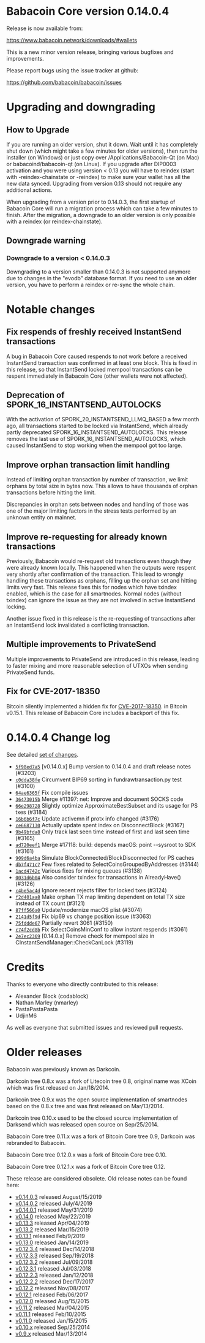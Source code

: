Babacoin Core version 0.14.0.4
==========================

Release is now available from:

  <https://www.babacoin.network/downloads/#wallets>

This is a new minor version release, bringing various bugfixes and improvements.

Please report bugs using the issue tracker at github:

  <https://github.com/babacoin/babacoin/issues>


Upgrading and downgrading
=========================

How to Upgrade
--------------

If you are running an older version, shut it down. Wait until it has completely
shut down (which might take a few minutes for older versions), then run the
installer (on Windows) or just copy over /Applications/Babacoin-Qt (on Mac) or
babacoind/babacoin-qt (on Linux). If you upgrade after DIP0003 activation and you were
using version < 0.13 you will have to reindex (start with -reindex-chainstate
or -reindex) to make sure your wallet has all the new data synced. Upgrading from
version 0.13 should not require any additional actions.

When upgrading from a version prior to 0.14.0.3, the
first startup of Babacoin Core will run a migration process which can take a few minutes
to finish. After the migration, a downgrade to an older version is only possible with
a reindex (or reindex-chainstate).

Downgrade warning
-----------------

### Downgrade to a version < 0.14.0.3

Downgrading to a version smaller than 0.14.0.3 is not supported anymore due to changes
in the "evodb" database format. If you need to use an older version, you have to perform
a reindex or re-sync the whole chain.

Notable changes
===============

Fix respends of freshly received InstantSend transactions
---------------------------------------------------------

A bug in Babacoin Core caused respends to not work before a received InstantSend transaction was confirmed in at least
one block. This is fixed in this release, so that InstantSend locked mempool transactions can be
respent immediately in Babacoin Core (other wallets were not affected).

Deprecation of SPORK_16_INSTANTSEND_AUTOLOCKS
---------------------------------------------

With the activation of SPORK_20_INSTANTSEND_LLMQ_BASED a few month ago, all transactions started to be locked via
InstantSend, which already partly deprecated SPORK_16_INSTANTSEND_AUTOLOCKS. This release removes the last use
of SPORK_16_INSTANTSEND_AUTOLOCKS, which caused InstantSend to stop working when the mempool got too large.

Improve orphan transaction limit handling
-----------------------------------------

Instead of limiting orphan transaction by number of transaction, we limit orphans by total size in bytes
now. This allows to have thousands of orphan transactions before hitting the limit.

Discrepancies in orphan sets between nodes and handling of those was one of the major limiting factors in
the stress tests performed by an unknown entity on mainnet.

Improve re-requesting for already known transactions
----------------------------------------------------

Previously, Babacoin would re-request old transactions even though they were already known locally. This
happened when the outputs were respent very shortly after confirmation of the transaction. This lead to
wrongly handling these transactions as orphans, filling up the orphan set and hitting limits very fast.
This release fixes this for nodes which have txindex enabled, which is the case for all smartnodes. Normal
nodes (without txindex) can ignore the issue as they are not involved in active InstantSend locking.

Another issue fixed in this release is the re-requesting of transactions after an InstantSend lock invalidated
a conflicting transaction.

Multiple improvements to PrivateSend
------------------------------------

Multiple improvements to PrivateSend are introduced in this release, leading to faster mixing and more
reasonable selection of UTXOs when sending PrivateSend funds.

Fix for CVE-2017-18350
----------------------

Bitcoin silently implemented a hidden fix for [CVE-2017-18350](https://lists.linuxfoundation.org/pipermail/bitcoin-dev/2019-November/017453.html).
in Bitcoin v0.15.1. This release of Babacoin Core includes a backport of this fix.


0.14.0.4 Change log
===================

See detailed [set of changes](https://github.com/babacoin/babacoin/compare/v0.14.0.3...babacoin:v0.14.0.4).

- [`5f98ed7a5`](https://github.com/babacoin/babacoin/commit/5f98ed7a5) [v0.14.0.x] Bump version to 0.14.0.4 and draft release notes (#3203)
- [`c0dda38fe`](https://github.com/babacoin/babacoin/commit/c0dda38fe) Circumvent BIP69 sorting in fundrawtransaction.py test (#3100)
- [`64ae6365f`](https://github.com/babacoin/babacoin/commit/64ae6365f) Fix compile issues
- [`36473015b`](https://github.com/babacoin/babacoin/commit/36473015b) Merge #11397: net: Improve and document SOCKS code
- [`66e298728`](https://github.com/babacoin/babacoin/commit/66e298728) Slightly optimize ApproximateBestSubset and its usage for PS txes (#3184)
- [`16b6b6f7c`](https://github.com/babacoin/babacoin/commit/16b6b6f7c) Update activemn if protx info changed (#3176)
- [`ce6687130`](https://github.com/babacoin/babacoin/commit/ce6687130) Actually update spent index on DisconnectBlock (#3167)
- [`9b49bfda8`](https://github.com/babacoin/babacoin/commit/9b49bfda8) Only track last seen time instead of first and last seen time (#3165)
- [`ad720eef1`](https://github.com/babacoin/babacoin/commit/ad720eef1) Merge #17118: build: depends macOS: point --sysroot to SDK (#3161)
- [`909d6a4ba`](https://github.com/babacoin/babacoin/commit/909d6a4ba) Simulate BlockConnected/BlockDisconnected for PS caches
- [`db7f471c7`](https://github.com/babacoin/babacoin/commit/db7f471c7) Few fixes related to SelectCoinsGroupedByAddresses (#3144)
- [`1acd4742c`](https://github.com/babacoin/babacoin/commit/1acd4742c) Various fixes for mixing queues (#3138)
- [`0031d6b04`](https://github.com/babacoin/babacoin/commit/0031d6b04) Also consider txindex for transactions in AlreadyHave() (#3126)
- [`c4be5ac4d`](https://github.com/babacoin/babacoin/commit/c4be5ac4d) Ignore recent rejects filter for locked txes (#3124)
- [`f2d401aa8`](https://github.com/babacoin/babacoin/commit/f2d401aa8) Make orphan TX map limiting dependent on total TX size instead of TX count (#3121)
- [`87ff566a0`](https://github.com/babacoin/babacoin/commit/87ff566a0) Update/modernize macOS plist (#3074)
- [`2141d5f9d`](https://github.com/babacoin/babacoin/commit/2141d5f9d) Fix bip69 vs change position issue (#3063)
- [`75fddde67`](https://github.com/babacoin/babacoin/commit/75fddde67) Partially revert 3061 (#3150)
- [`c74f2cd8b`](https://github.com/babacoin/babacoin/commit/c74f2cd8b) Fix SelectCoinsMinConf to allow instant respends (#3061)
- [`2e7ec2369`](https://github.com/babacoin/babacoin/commit/2e7ec2369) [0.14.0.x] Remove check for mempool size in CInstantSendManager::CheckCanLock (#3119)

Credits
=======

Thanks to everyone who directly contributed to this release:

- Alexander Block (codablock)
- Nathan Marley (nmarley)
- PastaPastaPasta
- UdjinM6

As well as everyone that submitted issues and reviewed pull requests.

Older releases
==============

Babacoin was previously known as Darkcoin.

Darkcoin tree 0.8.x was a fork of Litecoin tree 0.8, original name was XCoin
which was first released on Jan/18/2014.

Darkcoin tree 0.9.x was the open source implementation of smartnodes based on
the 0.8.x tree and was first released on Mar/13/2014.

Darkcoin tree 0.10.x used to be the closed source implementation of Darksend
which was released open source on Sep/25/2014.

Babacoin Core tree 0.11.x was a fork of Bitcoin Core tree 0.9,
Darkcoin was rebranded to Babacoin.

Babacoin Core tree 0.12.0.x was a fork of Bitcoin Core tree 0.10.

Babacoin Core tree 0.12.1.x was a fork of Bitcoin Core tree 0.12.

These release are considered obsolete. Old release notes can be found here:

- [v0.14.0.3](https://github.com/babacoin/babacoin/blob/master/doc/release-notes/babacoin/release-notes-0.14.0.3.md) released August/15/2019
- [v0.14.0.2](https://github.com/babacoin/babacoin/blob/master/doc/release-notes/babacoin/release-notes-0.14.0.2.md) released July/4/2019
- [v0.14.0.1](https://github.com/babacoin/babacoin/blob/master/doc/release-notes/babacoin/release-notes-0.14.0.1.md) released May/31/2019
- [v0.14.0](https://github.com/babacoin/babacoin/blob/master/doc/release-notes/babacoin/release-notes-0.14.0.md) released May/22/2019
- [v0.13.3](https://github.com/babacoin/babacoin/blob/master/doc/release-notes/babacoin/release-notes-0.13.3.md) released Apr/04/2019
- [v0.13.2](https://github.com/babacoin/babacoin/blob/master/doc/release-notes/babacoin/release-notes-0.13.2.md) released Mar/15/2019
- [v0.13.1](https://github.com/babacoin/babacoin/blob/master/doc/release-notes/babacoin/release-notes-0.13.1.md) released Feb/9/2019
- [v0.13.0](https://github.com/babacoin/babacoin/blob/master/doc/release-notes/babacoin/release-notes-0.13.0.md) released Jan/14/2019
- [v0.12.3.4](https://github.com/babacoin/babacoin/blob/master/doc/release-notes/babacoin/release-notes-0.12.3.4.md) released Dec/14/2018
- [v0.12.3.3](https://github.com/babacoin/babacoin/blob/master/doc/release-notes/babacoin/release-notes-0.12.3.3.md) released Sep/19/2018
- [v0.12.3.2](https://github.com/babacoin/babacoin/blob/master/doc/release-notes/babacoin/release-notes-0.12.3.2.md) released Jul/09/2018
- [v0.12.3.1](https://github.com/babacoin/babacoin/blob/master/doc/release-notes/babacoin/release-notes-0.12.3.1.md) released Jul/03/2018
- [v0.12.2.3](https://github.com/babacoin/babacoin/blob/master/doc/release-notes/babacoin/release-notes-0.12.2.3.md) released Jan/12/2018
- [v0.12.2.2](https://github.com/babacoin/babacoin/blob/master/doc/release-notes/babacoin/release-notes-0.12.2.2.md) released Dec/17/2017
- [v0.12.2](https://github.com/babacoin/babacoin/blob/master/doc/release-notes/babacoin/release-notes-0.12.2.md) released Nov/08/2017
- [v0.12.1](https://github.com/babacoin/babacoin/blob/master/doc/release-notes/babacoin/release-notes-0.12.1.md) released Feb/06/2017
- [v0.12.0](https://github.com/babacoin/babacoin/blob/master/doc/release-notes/babacoin/release-notes-0.12.0.md) released Aug/15/2015
- [v0.11.2](https://github.com/babacoin/babacoin/blob/master/doc/release-notes/babacoin/release-notes-0.11.2.md) released Mar/04/2015
- [v0.11.1](https://github.com/babacoin/babacoin/blob/master/doc/release-notes/babacoin/release-notes-0.11.1.md) released Feb/10/2015
- [v0.11.0](https://github.com/babacoin/babacoin/blob/master/doc/release-notes/babacoin/release-notes-0.11.0.md) released Jan/15/2015
- [v0.10.x](https://github.com/babacoin/babacoin/blob/master/doc/release-notes/babacoin/release-notes-0.10.0.md) released Sep/25/2014
- [v0.9.x](https://github.com/babacoin/babacoin/blob/master/doc/release-notes/babacoin/release-notes-0.9.0.md) released Mar/13/2014

